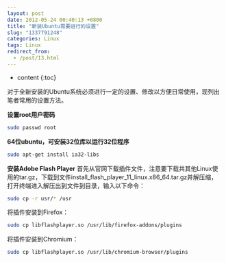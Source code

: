 ```yaml
---
layout: post
date: 2012-05-24 00:40:13 +0800
title: "新装Ubuntu需要进行的设置"
slug: "1337791248"
categories: Linux
tags: Linux
redirect_from:
  - /post/13.html
---
```

* content
{:toc}

对于全新安装的Ubuntu系统必须进行一定的设置、修改以方便日常使用，现列出笔者常用的设置方法。
<!--more-->
**设置root用户密码**
```Bash
sudo passwd root
```
**64位ubuntu，可安装32位库以运行32位程序**
```Bash
sudo apt-get install ia32-libs
```
**安装Adobe Flash Player**
首先从官网下载插件文件，注意要下载共其他Linux使用的tar.gz，下载到文件install_flash_player_11_linux.x86_64.tar.gz并解压缩，打开终端进入解压出到文件到目录，输入以下命令：

```Bash
sudo cp -r usr/* /usr
```
将插件安装到Firefox：

```Bash
sudo cp libflashplayer.so /usr/lib/firefox-addons/plugins
```
将插件安装到Chromium：
```Bash
sudo cp libflashplayer.so /usr/lib/chromium-browser/plugins
```
